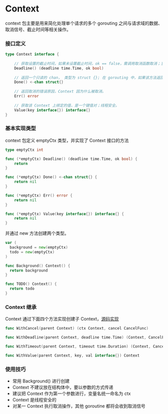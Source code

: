 # Context
context 包主要是用来简化处理单个请求的多个 gorouting 之间与请求域的数据、取消信号、截止时间等相关操作。


### 接口定义
```go
type Context interface {
    
    // 获取设置的截止时间，如果未设置截止时间，ok == false，需调用取消函数取消；当到达截止时间，Context 会自动发起取消请求。
    Deadline() (deadline time.Time, ok bool) 
    
    // 返回一个只读的 chan， 类型为 struct {}; 在 gorouting 中，如果该方法返回的 chan 可以读取，就意味着 parent context 发起了取消请求，应该进行清理操作。
    Done() <-chan struct{}
  
    // 返回取消的错误原因，Context 因为什么被取消。
    Err() error
    
    // 获取该 Context 上绑定的值，是一个键值对；线程安全。
    Value(key interface{}) interface{}
}
```

###  基本实现类型
context 包定义 emptyCtx 类型，并实现了 Context 接口的方法

```go
type emptyCtx int

func (*emptyCtx) Deadline() (deadline time.Time, ok bool) {
	return
}

func (*emptyCtx) Done() <-chan struct{} {
	return nil
}

func (*emptyCtx) Err() error {
	return nil
}

func (*emptyCtx) Value(key interface{}) interface{} {
	return nil
}
```

并通过 new 方法创建两个类型。
```go
var (
  background = new(emptyCtx)
  todo = new(emptyCtx)
)

func Background() Context() {
  return background
}

func TODO() Context() {
  return todo
}
```

### Context 继承
Context 通过下面四个方法实现创建子 Context，[源码实现](https://tip.golang.org/src/context/context.go)
```go
func WithCancel(parent Context) (ctx Context, cancel CancelFunc)

func WithDeadline(parent Context, deadline time.Time) (Context, CancelFunc)

func WithTimeout(parent Context, timeout time.Duration) (Context, CancelFunc)

func WithValue(parent Context, key, val interface{}) Context
```

### 使用技巧
* 常用 Background() 进行创建
* Context 不建议放在结构体中，要以参数的方式传递
* 建议把 Context 作为第一个参数进行，变量名统一命名为 ctx
* Context 是线程安全的
* 对某一 Context 执行取消操作，其他 goroutine 都将会收到取消信号
